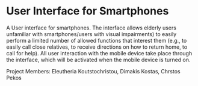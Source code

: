 # User Interface for Smartphones
A User interface for smartphones. The interface  allows elderly users unfamiliar with smartphones/users with visual impairments) to easily perform a limited number of allowed functions that interest them (e.g., to easily call close relatives, 
to receive directions on how to return home, to call for help). All user interaction with the mobile device  take place through the interface, which will be activated when the mobile device is turned on.

Project Members: Eleutheria Koutstochristou, Dimakis Kostas, Chrstos Pekos
